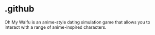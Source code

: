 # .github
Oh My Waifu is an anime-style dating simulation game that allows you to interact with a range of anime-inspired characters.
